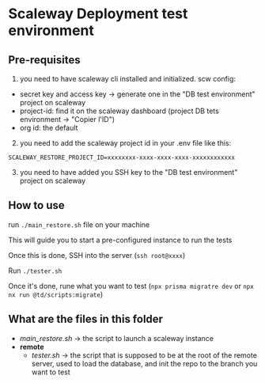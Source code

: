 # Scaleway Deployment test environment

## Pre-requisites

1. you need to have scaleway cli installed and initialized.
   scw config:

- secret key and access key -> generate one in the "DB test environment" project on scaleway
- project-id: find it on the scaleway dashboard (project DB tets environment -> "Copier l'ID")
- org id: the default

2. you need to add the scaleway project id in your .env file like this:

`SCALEWAY_RESTORE_PROJECT_ID=xxxxxxxx-xxxx-xxxx-xxxx-xxxxxxxxxxxx`

3. you need to have added you SSH key to the "DB test environment" project on scaleway

## How to use

run `./main_restore.sh` file on your machine

This will guide you to start a pre-configured instance to run the tests

Once this is done, SSH into the server (`ssh root@xxxx`)

Run `./tester.sh`

Once it's done, rune what you want to test (`npx prisma migratre dev` or `npx nx run @td/scripts:migrate`)

## What are the files in this folder

- _main_restore.sh_ -> the script to launch a scaleway instance
- **remote**
  - _tester.sh_ -> the script that is supposed to be at the root of the remote server, used to load the database, and init the repo to the branch you want to test
